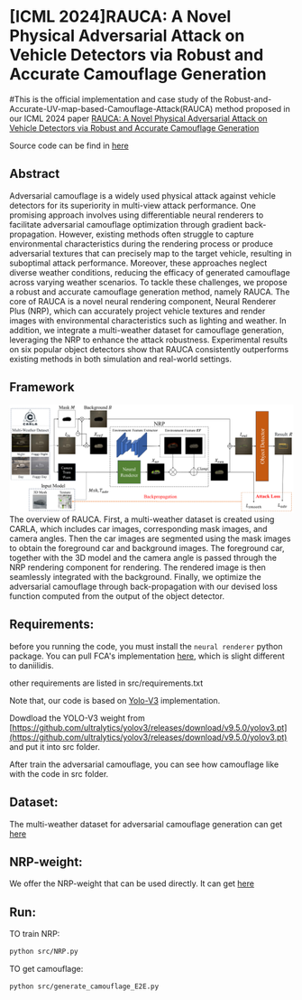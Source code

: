 # [ICML 2024]RAUCA: A Novel Physical Adversarial Attack on Vehicle Detectors via Robust and Accurate Camouflage Generation

#This is the official implementation and case study of the Robust-and-Accurate-UV-map-based-Camouflage-Attack(RAUCA) method proposed in our ICML 2024 paper [RAUCA: A Novel Physical Adversarial Attack on Vehicle Detectors via Robust and Accurate Camouflage Generation](https://arxiv.org/abs/2402.15853)

Source code can be find in [here](https://github.com/SeRAlab/Robust-and-Accurate-UV-map-based-Camouflage-Attack/tree/main/src)

## Abstract
Adversarial camouflage is a widely used physical attack against vehicle detectors for its superiority in multi-view attack performance. One promising approach involves using differentiable neural renderers to facilitate adversarial camouflage optimization through gradient back-propagation. However, existing methods often struggle to capture environmental characteristics during the rendering process or produce adversarial textures that can precisely map to the target vehicle, resulting in suboptimal attack performance. Moreover, these approaches neglect diverse weather conditions, reducing the efficacy of generated camouflage across varying weather scenarios. To tackle these challenges, we propose a robust and accurate camouflage generation method, namely RAUCA. The core of RAUCA is a novel neural rendering component, Neural Renderer Plus (NRP), which can accurately project vehicle textures and render images with environmental characteristics such as lighting and weather. In addition, we integrate a multi-weather dataset for camouflage generation, leveraging the NRP to enhance the attack robustness. Experimental results on six popular object detectors show that RAUCA consistently outperforms existing methods in both simulation and real-world settings.

## Framework
![pipeline](https://github.com/SeRAlab/Robust-and-Accurate-UV-map-based-Camouflage-Attack/blob/main/assets/pipeline.png)
The overview of RAUCA. First, a multi-weather dataset is created using CARLA, which includes car images, corresponding mask images, and camera angles. Then the car images are segmented using the mask images to obtain the foreground car and background images. The foreground car, together with the 3D model and the camera angle is passed through the NRP rendering component for rendering. The rendered image is then seamlessly integrated with the background. Finally, we optimize the adversarial camouflage through back-propagation with our devised loss function computed from the output of the object detector.

## Requirements:
before you running the code, you must install the `neural renderer` python package. You can pull FCA's implementation [here](https://github.com/winterwindwang/neural_renderer), which is slight different to daniilidis.

other requirements are listed in src/requirements.txt

Note that, our code is based on [Yolo-V3](https://github.com/ultralytics/yolov3) implementation.

Dowdload the YOLO-V3 weight from [https://github.com/ultralytics/yolov3/releases/download/v9.5.0/yolov3.pt](https://github.com/ultralytics/yolov3/releases/download/v9.5.0/yolov3.pt) and put it into src folder.

After train the adversarial camouflage, you can see how camouflage like with the code in src folder.

## Dataset:
The multi-weather dataset for adversarial camouflage generation can get [here](https://pan.baidu.com/s/17LdfDcGt3aZygN84JCP46Q?pwd=ir65)

## NRP-weight:
We offer the NRP-weight that can be used directly. It can get [here](https://pan.baidu.com/s/1iKtlv44Uq_1YcQyLH0SSlQ?pwd=e17m)



## Run:
TO train NRP:
```bash
python src/NRP.py
```
TO get camouflage:
```bash
python src/generate_camouflage_E2E.py
```
